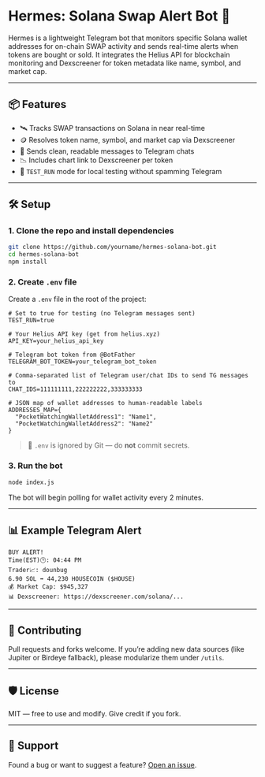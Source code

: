 # Hermes: Solana Swap Alert Bot 🔔

Hermes is a lightweight Telegram bot that monitors specific Solana wallet addresses for on-chain SWAP activity and sends real-time alerts when tokens are bought or sold. It integrates the Helius API for blockchain monitoring and Dexscreener for token metadata like name, symbol, and market cap.

---

## 📦 Features

- 🛰 Tracks SWAP transactions on Solana in near real-time
- 🪙 Resolves token name, symbol, and market cap via Dexscreener
- 💬 Sends clean, readable messages to Telegram chats
- 📉 Includes chart link to Dexscreener per token
- 🧪 `TEST_RUN` mode for local testing without spamming Telegram

---

## 🛠️ Setup

### 1. Clone the repo and install dependencies

```bash
git clone https://github.com/yourname/hermes-solana-bot.git
cd hermes-solana-bot
npm install
```

### 2. Create `.env` file

Create a `.env` file in the root of the project:

```env
# Set to true for testing (no Telegram messages sent)
TEST_RUN=true

# Your Helius API key (get from helius.xyz)
API_KEY=your_helius_api_key

# Telegram bot token from @BotFather
TELEGRAM_BOT_TOKEN=your_telegram_bot_token

# Comma-separated list of Telegram user/chat IDs to send TG messages to
CHAT_IDS=111111111,222222222,333333333

# JSON map of wallet addresses to human-readable labels
ADDRESSES_MAP={
  "PocketWatchingWalletAddress1": "Name1",
  "PocketWatchingWalletAddress2": "Name2"
}
```

> 🧠 `.env` is ignored by Git — do **not** commit secrets.

### 3. Run the bot

```bash
node index.js
```

The bot will begin polling for wallet activity every 2 minutes.

---

## 📊 Example Telegram Alert

```
BUY ALERT!
Time(EST)🕒: 04:44 PM
Trader📈: dounbug
6.90 SOL ➡️ 44,230 HOUSECOIN ($HOUSE)
💰 Market Cap: $945,327
📊 Dexscreener: https://dexscreener.com/solana/...
```

---

## 🤝 Contributing

Pull requests and forks welcome. If you’re adding new data sources (like Jupiter or Birdeye fallback), please modularize them under `/utils`.

---

## 🛡 License

MIT — free to use and modify. Give credit if you fork.

---

## 💬 Support

Found a bug or want to suggest a feature? [Open an issue](https://github.com/yourname/hermes-solana-bot/issues).
